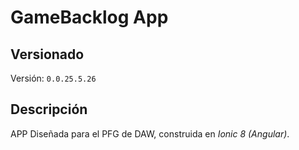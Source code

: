 # GameBacklog App

## Versionado
Versión: ```0.0.25.5.26```

## Descripción
APP Diseñada para el PFG de DAW, construida en _Ionic 8 (Angular)_.